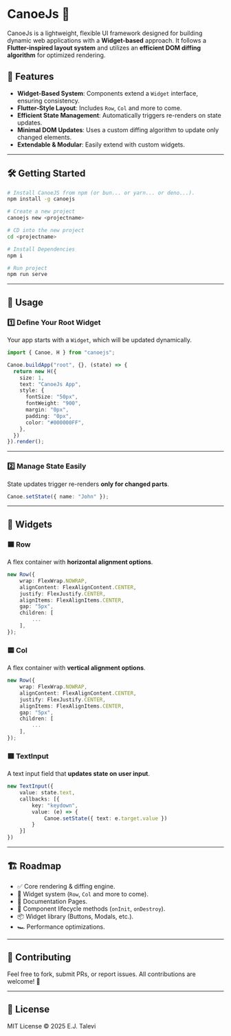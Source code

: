 # CanoeJs 🛶

CanoeJs is a lightweight, flexible UI framework designed for building dynamic web applications with a **Widget-based** approach. It follows a **Flutter-inspired layout system** and utilizes an **efficient DOM diffing algorithm** for optimized rendering.

## 🚀 Features
- **Widget-Based System**: Components extend a `Widget` interface, ensuring consistency.
- **Flutter-Style Layout**: Includes `Row`, `Col` and more to come.
- **Efficient State Management**: Automatically triggers re-renders on state updates.
- **Minimal DOM Updates**: Uses a custom diffing algorithm to update only changed elements.
- **Extendable & Modular**: Easily extend with custom widgets.

---


## 🛠️ Getting Started

```sh
# Install CanoeJS from npm (or bun... or yarn... or deno...).
npm install -g canoejs

# Create a new project
canoejs new <projectname>

# CD into the new project
cd <projectname>

# Install Dependencies
npm i

# Run project
npm run serve
```

---

## 🚧 Usage

### **1️⃣ Define Your Root Widget**
Your app starts with a `Widget`, which will be updated dynamically.

```typescript
import { Canoe, H } from "canoejs";

Canoe.buildApp("root", {}, (state) => {
  return new H({
    size: 1,
    text: "CanoeJs App",
    style: {
      fontSize: "50px",
      fontWeight: "900",
      margin: "0px",
      padding: "0px",
      color: "#000000FF",
    },
  })
}).render();
```

---

### **2️⃣ Manage State Easily**
State updates trigger re-renders **only for changed parts**.

```typescript
Canoe.setState({ name: "John" });
```

---

## 📌 Widgets

### **🟦 Row**
A flex container with **horizontal alignment options**.

```typescript
new Row({
    wrap: FlexWrap.NOWRAP,
    alignContent: FlexAlignContent.CENTER,
    justify: FlexJustify.CENTER,
    alignItems: FlexAlignItems.CENTER,
    gap: "5px",
    children: [
        ...
    ],
});
```

### **🟨 Col**
A flex container with **vertical alignment options**.

```typescript
new Row({
    wrap: FlexWrap.NOWRAP,
    alignContent: FlexAlignContent.CENTER,
    justify: FlexJustify.CENTER,
    alignItems: FlexAlignItems.CENTER,
    gap: "5px",
    children: [
        ...
    ],
});
```

### **🟥 TextInput**
A text input field that **updates state on user input**.

```typescript
new TextInput({
    value: state.text,
    callbacks: [{
        key: "keydown",
        value: (e) => {
            Canoe.setState({ text: e.target.value })
        }
    }]
})
```

---

## 🏗️ Roadmap
- ✅ Core rendering & diffing engine.
- 📝 Widget system (`Row`, `Col` and more to come).
- 📔 Documentation Pages.
- 🔄 Component lifecycle methods (`onInit`, `onDestroy`).
- 📦 Widget library (Buttons, Modals, etc.).
- 🏎️ Performance optimizations.

---

## 🤝 Contributing
Feel free to fork, submit PRs, or report issues. All contributions are welcome! 🚀

---

## 📄 License
MIT License © 2025 E.J. Talevi
